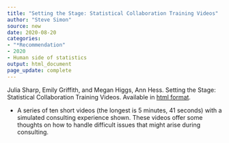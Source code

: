 ```yaml
---
title: "Setting the Stage: Statistical Collaboration Training Videos"
author: "Steve Simon"
source: new
date: 2020-08-20
categories:
- "*Recommendation"
- 2020
- Human side of statistics
output: html_document
page_update: complete
---
```


Julia Sharp, Emily Griffith, and Megan Higgs, Ann Hess. Setting the Stage: Statistical Collaboration Training Videos. Available in [html format](https://sites.google.com/view/juliasharp/other-resources/statistical-collaboration-videos).

<!---More--->

+ A series of ten short videos (the longest is 5 minutes, 41 seconds) with a simulated consulting experience shown. These videos offer some thoughts on how to handle difficult issues that might arise during consulting.
